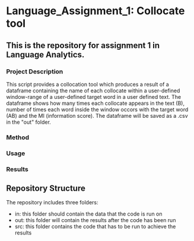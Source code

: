 # Language_Assignment_1: Collocate tool
## This is the repository for assignment 1 in Language Analytics. 

### Project Description 
This script provides a collocation tool which produces a result of a dataframe containing the name of each collocate within a user-defined window-range of a user-defined target word in a user defined text. The dataframe shows how many times each collocate appears in the text (B), number of times each word inside the window occors with the target word (AB) and the MI (information score). The dataframe will be saved as a .csv in the "out" folder.

### Method


### Usage 

### Results 

## Repository Structure 

The repository includes three folders: 
- in: this folder should contain the data that the code is run on
- out: this folder will contain the results after the code has been run
- src: this folder contains the code that has to be run to achieve the results
